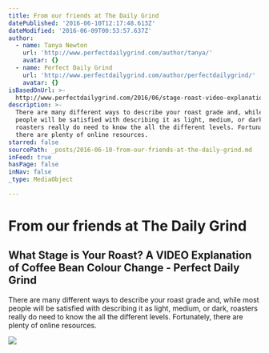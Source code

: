 ```yaml
---
title: From our friends at The Daily Grind
datePublished: '2016-06-10T12:17:48.613Z'
dateModified: '2016-06-09T00:53:57.637Z'
author:
  - name: Tanya Newton
    url: 'http://www.perfectdailygrind.com/author/tanya/'
    avatar: {}
  - name: Perfect Daily Grind
    url: 'http://www.perfectdailygrind.com/author/perfectdailygrind/'
    avatar: {}
isBasedOnUrl: >-
  http://www.perfectdailygrind.com/2016/06/stage-roast-video-explanation-coffee-bean-colour-change/
description: >-
  There are many different ways to describe your roast grade and, while most
  people will be satisfied with describing it as light, medium, or dark,
  roasters really do need to know the all the different levels. Fortunately,
  there are plenty of online resources.
starred: false
sourcePath: _posts/2016-06-10-from-our-friends-at-the-daily-grind.md
inFeed: true
hasPage: false
inNav: false
_type: MediaObject

---
```

# From our friends at The Daily Grind

<article style=""><h1>What Stage is Your Roast? A VIDEO Explanation of Coffee Bean Colour Change - Perfect Daily Grind</h1><p>There are many different ways to describe your roast grade and, while most people will be satisfied with describing it as light, medium, or dark, roasters really do need to know the all the different levels. Fortunately, there are plenty of online resources.</p><img src="http://www.perfectdailygrind.com/wp-content/uploads/2016/06/colour-change-roasted-coffee-beans-83x83.jpg" /></article>